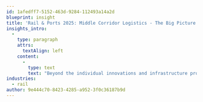 ```yaml
---
id: 1afedff7-5152-463d-9284-112493a14a2d
blueprint: insight
title: 'Rail & Ports 2025: Middle Corridor Logistics - The Big Picture'
insights_intro:
  -
    type: paragraph
    attrs:
      textAlign: left
    content:
      -
        type: text
        text: "Beyond the individual innovations and infrastructure projects, Rail & Ports 2025 revealed something bigger: a coherent vision for the Middle Corridor's role in global freight. The coordination between nations, the investment priorities, and the technology roadmap are aligning in ways that seemed unlikely just a few years ago. Here's the strategic picture that emerged."
industries:
  - rail
author: 9e444c70-8423-4285-a952-3f0c36187b9d
---
```

